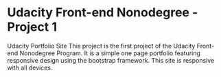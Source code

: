 
# Udacity Front-end Nonodegree - Project 1
Udacity Portfolio Site
This project is the first project of the Udacity Front-end Nonodegree Program. It is a simple one page portfolio featuring responsive design using the bootstrap framework.
This site is responsive with all devices.

